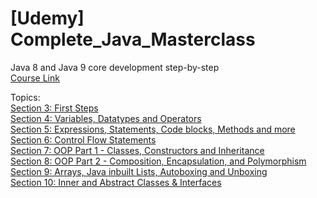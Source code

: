 # [Udemy] Complete_Java_Masterclass

Java 8 and Java 9 core development step-by-step <br />
[Course Link](https://www.udemy.com/java-the-complete-java-developer-course)<br />

Topics:<br />
[Section 3: First Steps](https://github.com/rajatsachdeva/Complete_Java_Masterclass/tree/master/3-First_Steps)<br />
[Section 4: Variables, Datatypes and Operators](https://github.com/rajatsachdeva/Complete_Java_Masterclass/tree/master/4-Variables_Datatypes_and_Operators)<br />
[Section 5: Expressions, Statements, Code blocks, Methods and more](https://github.com/rajatsachdeva/Complete_Java_Masterclass/tree/master/5-Expressions%2C%20Statements%2C%20Code%20blocks%2C%20Methods%20and%20more)<br />
[Section 6: Control Flow Statements](https://github.com/rajatsachdeva/Complete_Java_Masterclass/tree/master/6-Control_Flow_Statements)<br />
[Section 7: OOP Part 1 - Classes, Constructors and Inheritance](https://github.com/rajatsachdeva/Complete_Java_Masterclass/tree/master/7-OOP%20Part%201%20-%20Classes%2C%20Constructors%20and%20Inheritance)<br />
[Section 8: OOP Part 2 - Composition, Encapsulation, and Polymorphism](https://github.com/rajatsachdeva/Complete_Java_Masterclass/tree/master/8-OOP%20Part%202%20-%20Composition%2C%20Encapsulation%2C%20and%20Polymorphism)<br />
[Section 9: Arrays, Java inbuilt Lists, Autoboxing and Unboxing](https://github.com/rajatsachdeva/Complete_Java_Masterclass/tree/master/9-Arrays%2C%20Java%20inbuilt%20Lists%2C%20Autoboxing%20and%20Unboxing)<br />
[Section 10: Inner and Abstract Classes & Interfaces](https://github.com/rajatsachdeva/Complete_Java_Masterclass/tree/master/9-Arrays%2C%20Java%20inbuilt%20Lists%2C%20Autoboxing%20and%20Unboxing)<br />
